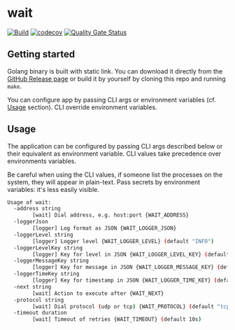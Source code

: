 # wait

[![Build](https://github.com/ViBiOh/wait/workflows/Build/badge.svg)](https://github.com/ViBiOh/wait/actions)
[![codecov](https://codecov.io/gh/ViBiOh/wait/branch/main/graph/badge.svg)](https://codecov.io/gh/ViBiOh/wait)
[![Quality Gate Status](https://sonarcloud.io/api/project_badges/measure?project=ViBiOh_wait&metric=alert_status)](https://sonarcloud.io/dashboard?id=ViBiOh_wait)

## Getting started

Golang binary is built with static link. You can download it directly from the [GitHub Release page](https://github.com/ViBiOh/wait/releases) or build it by yourself by cloning this repo and running `make`.

You can configure app by passing CLI args or environment variables (cf. [Usage](#usage) section). CLI override environment variables.

## Usage

The application can be configured by passing CLI args described below or their equivalent as environment variable. CLI values take precedence over environments variables.

Be careful when using the CLI values, if someone list the processes on the system, they will appear in plain-text. Pass secrets by environment variables: it's less easily visible.

```bash
Usage of wait:
  -address string
        [wait] Dial address, e.g. host:port {WAIT_ADDRESS}
  -loggerJson
        [logger] Log format as JSON {WAIT_LOGGER_JSON}
  -loggerLevel string
        [logger] Logger level {WAIT_LOGGER_LEVEL} (default "INFO")
  -loggerLevelKey string
        [logger] Key for level in JSON {WAIT_LOGGER_LEVEL_KEY} (default "level")
  -loggerMessageKey string
        [logger] Key for message in JSON {WAIT_LOGGER_MESSAGE_KEY} (default "message")
  -loggerTimeKey string
        [logger] Key for timestamp in JSON {WAIT_LOGGER_TIME_KEY} (default "time")
  -next string
        [wait] Action to execute after {WAIT_NEXT}
  -protocol string
        [wait] Dial protocol (udp or tcp) {WAIT_PROTOCOL} (default "tcp")
  -timeout duration
        [wait] Timeout of retries {WAIT_TIMEOUT} (default 10s)
```

